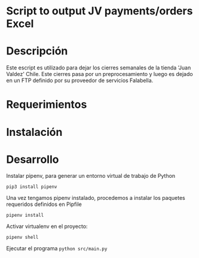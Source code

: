 # Script to output JV payments/orders Excel

# Descripción
Este escript es utilizado para dejar los cierres semanales de la tienda 'Juan Valdez' Chile.
Este cierres pasa por un preprocesamiento y luego es dejado en un FTP definido por su proveedor de servicios Falabella.

# Requerimientos

# Instalación

# Desarrollo

Instalar pipenv, para generar un entorno virtual de trabajo de Python

`pip3 install pipenv`

Una vez tengamos pipenv instalado, procedemos a instalar los paquetes requeridos definidos en Pipfile

`pipenv install`

Activar virtualenv en el proyecto:

`pipenv shell`

Ejecutar el programa
`python src/main.py`